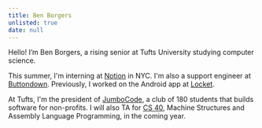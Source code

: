 ```yaml
---
title: Ben Borgers
unlisted: true
date: null
---
```


Hello! I’m <span class="font-handwriting font-medium">Ben Borgers</span>, a rising senior at Tufts University studying computer science.

This summer, I'm interning at [Notion](https://notion.so/product) in NYC. I'm also a support engineer at [Buttondown](https://buttondown.email). Previously, I worked on the Android app at [Locket](https://locket.camera).

At Tufts, I'm the president of [JumboCode](https://jumbocode.org), a club of 180 students that builds software for non-profits. I will also TA for [CS 40](https://www.cs.tufts.edu/cs/40), Machine Structures and Assembly Language Programming, in the coming year.
